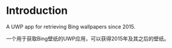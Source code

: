 # Introduction
A UWP app for retrieving Bing wallpapers since 2015.

一个用于获取Bing壁纸的UWP应用，可以获得2015年及其之后的壁纸。
